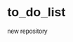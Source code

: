 # to_do_list
new repository
<!DOCTYPE html>
<html lang="en">
<head>
    <meta charset="UTF-8">
    <meta name="viewport" content="width=device-width, initial-scale=1.0">
    <title>Simple To-Do List</title>
    <style>
        body {
    font-family: Arial, sans-serif;
}

.container {
    max-width: 400px;
    margin: 50px auto;
    padding: 20px;
    border: 1px solid #ccc;
    border-radius: 5px;
    box-shadow: 0 0 10px rgba(0, 0, 0, 0.1);
}

h1 {
    text-align: center;
}

#task-form {
    display: flex;
    margin-bottom: 10px;
}

#task {
    flex: 1;
    padding: 10px;
    border: 1px solid #ccc;
    border-radius: 5px 0 0 5px;
}

#task:focus {
    outline: none;
}

button {
    padding: 10px 20px;
    border: 1px solid #ccc;
    border-radius: 0 5px 5px 0;
    cursor: pointer;
}

button:hover {
    background-color: #f0f0f0;
}

ul {
    list-style: none;
    padding: 0;
}

li {
    display: flex;
    justify-content: space-between;
    align-items: center;
    padding: 10px;
    border-bottom: 1px solid #ccc;
}

li button {
    background-color: #ff6666;
    color: #fff;
    border: none;
    padding: 5px 10px;
    border-radius: 5px;
    cursor: pointer;
}

li button:hover {
    background-color: #e74c3c;
}

li span {
    flex: 1;
}

    </style>
</head>
<body>
    <div class="container">
        <h1>To-Do List</h1>
        <div id="task-form">
            <input type="text" id="task" placeholder="Add a task">
            <button onclick="addTask()">Add</button>
        </div>
        <ul id="task-list"></ul>
    </div>

    <script>
        function addTask() {
    const taskInput = document.getElementById('task');
    const taskText = taskInput.value.trim();

    if (taskText === '') {
        alert('Please enter a task.');
        return;
    }

    const taskList = document.getElementById('task-list');
    const li = document.createElement('li');
    li.innerHTML = `
        <span>${taskText}</span>
        <button onclick="editTask(this)">Edit</button>
        <button onclick="deleteTask(this)">Delete</button>
    `;
    taskList.appendChild(li);
    taskInput.value = '';
}

function editTask(button) {
    const newTaskText = prompt('Edit the task:', button.parentElement.firstChild.textContent);
    if (newTaskText !== null) {
        button.parentElement.firstChild.textContent = newTaskText;
    }
}

function deleteTask(button) {
    const taskList = document.getElementById('task-list');
    taskList.removeChild(button.parentElement);
}
    </script>
</body>
</html>
